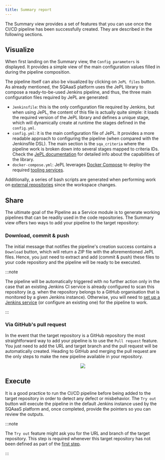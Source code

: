 ```yaml
---
title: Summary report
---
```


The Summary view provides a set of features that you can use once the CI/CD
pipeline has been successfully created. They are described in the following
sections.

## Visualize
When first landing on the Summary view, the `Config parameters` is displayed. It
provides a simple view of the main configuration values filled in during the
pipeline composition.

The pipeline itself can also be visualized by clicking on `JePL files` button.
As already mentioned, the SQAaaS platform uses the JePL library to compose a
ready-to-be-used Jenkins pipeline, and thus, the three main configuration files
required by JePL are generated:
- `Jenkinsfile`: this is the only configuration file required by Jenkins, but
when using JePL, the content of this file is actually quite simple: it loads
the required version of the JePL library and defines a unique stage, which will
dynamically create at runtime the stages defined in the `config.yml`.
- `config.yml`: it is the main configuration file of JePL. It provides a more
readable approach to configuring the pipeline (when compared with the
Jenkinsfile DSL). The main section is the `sqa_criteria` where the pipeline
work is broken down into several stages mapped to criteria IDs. Check the
[JePL documentation](https://indigo-dc.github.io/jenkins-pipeline-library) for
detailed info about the capabilities of the library.
- `docker-compose.yml`: JePL leverages
[Docker Compose](https://docs.docker.com/compose/compose-file/) to deploy the
required [tooling services](step_2_tooling.md).

Additionally, a series of bash scripts are generated when performing work on
[external repositories](step_1_repositories.md) since the workspace changes.

## Share
The ultimate goal of the Pipeline as a Service module is to generate working
pipelines that can be readily used in the code repositories. The Summary view
offers two ways to add your pipeline to the target repository:

### Download, commit & push
The initial message that notifies the pipeline's creation success contains a
`Download` button, which will return a ZIP file with the aforementioned JePL
files. Hence, you just need to extract and add (commit & push) these files to
your code repository and the pipeline will be ready to be executed.

:::note

The pipeline will be automatically triggered with no further action only in the
case that an existing Jenkins CI service is already configured to scan this
repository (e.g. when the repository belongs to a GitHub organisation that is
monitored by a given Jenkins instance). Otherwise, you will need to [set up a
Jenkins service](https://www.jenkins.io/doc/book/installing/) (or configure an
existing one) for the pipeline to work.

:::

### Via GitHub's pull request
In the event that the target repository is a GitHub repository the most
straightforward way to add your pipeline is to use the `Pull request` feature.
You just need to add the URL and target branch and the pull request will be
automatically created. Heading to GitHub and merging the pull request are the
only steps to make the new pipeline available in your repository.

<p align="center">
  <img src="/img/pull_request.gif"/>
</p>

## Execute
It is a good practice to run the CI/CD pipeline before being added to the
target repository in order to detect any defect or misbehavior. The `Try out`
button will execute the pipeline in the default Jenkins instance used by the
SQAaaS platform and, once completed, provide the pointers so you can review
the outputs.

:::note

The `Try out` feature might ask you for the URL and branch of the target
repository. This step is required whenever this target repository has not been
defined as part of the [first step](step_1_repositories.md).

:::
